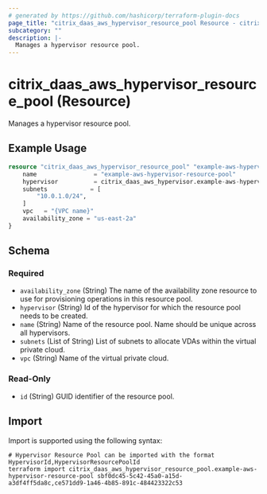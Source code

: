 ```yaml
---
# generated by https://github.com/hashicorp/terraform-plugin-docs
page_title: "citrix_daas_aws_hypervisor_resource_pool Resource - citrix"
subcategory: ""
description: |-
  Manages a hypervisor resource pool.
---
```


# citrix_daas_aws_hypervisor_resource_pool (Resource)

Manages a hypervisor resource pool.

## Example Usage

```terraform
resource "citrix_daas_aws_hypervisor_resource_pool" "example-aws-hypervisor-resource-pool" {
    name                = "example-aws-hypervisor-resource-pool"
    hypervisor          = citrix_daas_aws_hypervisor.example-aws-hypervisor.id
    subnets            = [
        "10.0.1.0/24",
    ]
    vpc   = "{VPC name}"
    availability_zone = "us-east-2a"
}
```

<!-- schema generated by tfplugindocs -->
## Schema

### Required

- `availability_zone` (String) The name of the availability zone resource to use for provisioning operations in this resource pool.
- `hypervisor` (String) Id of the hypervisor for which the resource pool needs to be created.
- `name` (String) Name of the resource pool. Name should be unique across all hypervisors.
- `subnets` (List of String) List of subnets to allocate VDAs within the virtual private cloud.
- `vpc` (String) Name of the virtual private cloud.

### Read-Only

- `id` (String) GUID identifier of the resource pool.

## Import

Import is supported using the following syntax:

```shell
# Hypervisor Resource Pool can be imported with the format HypervisorId,HypervisorResourcePoolId
terraform import citrix_daas_aws_hypervisor_resource_pool.example-aws-hypervisor-resource-pool sbf0dc45-5c42-45a0-a15d-a3df4ff5da8c,ce571dd9-1a46-4b85-891c-484423322c53
```
